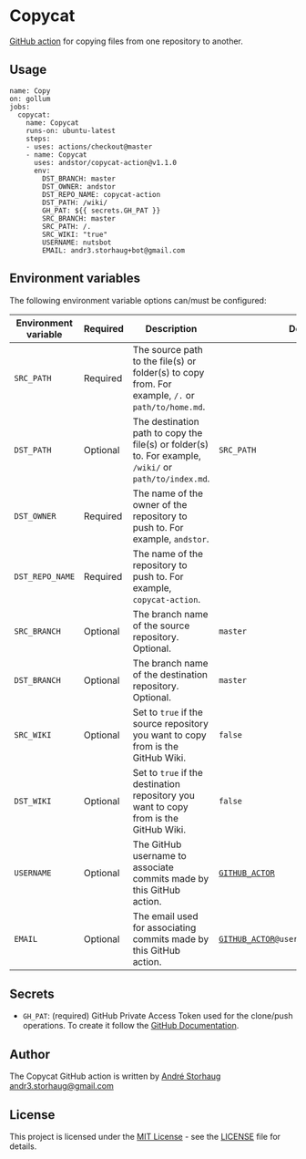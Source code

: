 # Copycat
[GitHub action](https://developer.github.com/actions/) for copying files from one repository to another.

## Usage
```
name: Copy
on: gollum
jobs:
  copycat:
    name: Copycat
    runs-on: ubuntu-latest
    steps:
    - uses: actions/checkout@master
    - name: Copycat
      uses: andstor/copycat-action@v1.1.0
      env:
        DST_BRANCH: master
        DST_OWNER: andstor
        DST_REPO_NAME: copycat-action
        DST_PATH: /wiki/
        GH_PAT: ${{ secrets.GH_PAT }}
        SRC_BRANCH: master
        SRC_PATH: /.
        SRC_WIKI: "true"
        USERNAME: nutsbot
        EMAIL: andr3.storhaug+bot@gmail.com

```

## Environment variables
The following environment variable options can/must be configured:

|Environment variable|Required|Description|Default|
|--------------------|--------|-----------|-------|
|`SRC_PATH`|Required|The source path to the file(s) or folder(s) to copy from. For example, `/.` or `path/to/home.md`.||
|`DST_PATH`|Optional|The destination path to copy the file(s) or folder(s) to. For example, `/wiki/` or `path/to/index.md`. |`SRC_PATH`|
|`DST_OWNER`|Required|The name of the owner of the repository to push to. For example, `andstor`.||
|`DST_REPO_NAME`|Required|The name of the repository to push to. For example, `copycat-action`.||
|`SRC_BRANCH`|Optional|The branch name of the source repository. Optional.|`master`|
|`DST_BRANCH`|Optional|The branch name of the destination repository. Optional.|`master`|
|`SRC_WIKI`|Optional|Set to `true` if the source repository you want to copy from is the GitHub Wiki.| `false`|
|`DST_WIKI`|Optional|Set to `true` if the destination repository you want to copy from is the GitHub Wiki.|`false`|
|`USERNAME`|Optional|The GitHub username to associate commits made by this GitHub action.|[`GITHUB_ACTOR`](https://help.github.com/en/articles/virtual-environments-for-github-actions#environment-variables)|
|`EMAIL`|Optional|The email used for associating commits made by this GitHub action.|[`GITHUB_ACTOR`](https://help.github.com/en/articles/virtual-environments-for-github-actions#environment-variables)`@users.noreply.github.com`|

## Secrets
* `GH_PAT`: (required) GitHub Private Access Token used for the clone/push operations. To create it follow the [GitHub Documentation](https://help.github.com/en/articles/creating-a-personal-access-token-for-the-command-line).

## Author
The Copycat GitHub action is written by [André Storhaug](https://github.com/andstor) <andr3.storhaug@gmail.com>

## License
This project is licensed under the [MIT License](https://opensource.org/licenses/MIT) - see the [LICENSE](LICENSE) file for details.
